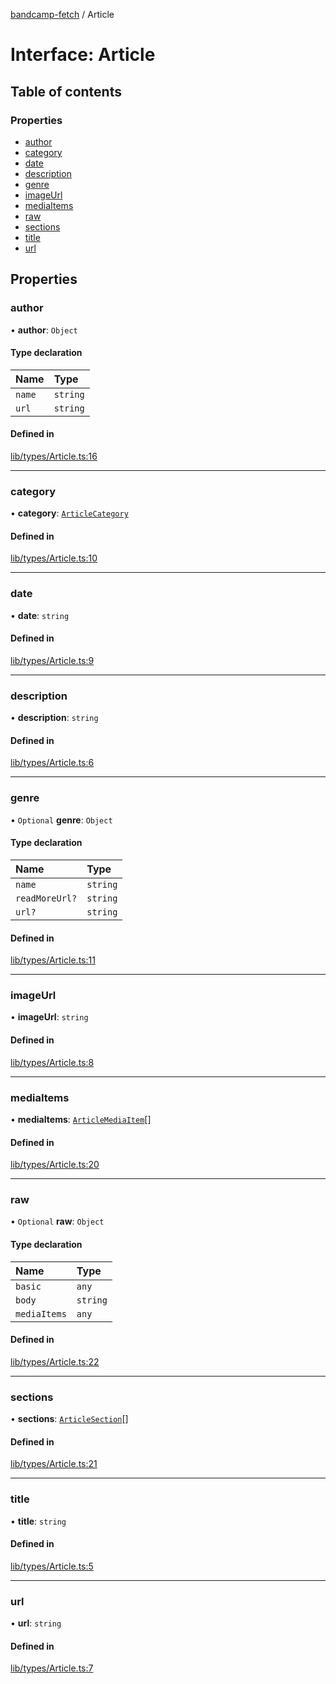 [bandcamp-fetch](../README.md) / Article

# Interface: Article

## Table of contents

### Properties

- [author](Article.md#author)
- [category](Article.md#category)
- [date](Article.md#date)
- [description](Article.md#description)
- [genre](Article.md#genre)
- [imageUrl](Article.md#imageurl)
- [mediaItems](Article.md#mediaitems)
- [raw](Article.md#raw)
- [sections](Article.md#sections)
- [title](Article.md#title)
- [url](Article.md#url)

## Properties

### author

• **author**: `Object`

#### Type declaration

| Name | Type |
| :------ | :------ |
| `name` | `string` |
| `url` | `string` |

#### Defined in

[lib/types/Article.ts:16](https://github.com/patrickkfkan/bandcamp-fetch/blob/19ec315/src/lib/types/Article.ts#L16)

___

### category

• **category**: [`ArticleCategory`](ArticleCategory.md)

#### Defined in

[lib/types/Article.ts:10](https://github.com/patrickkfkan/bandcamp-fetch/blob/19ec315/src/lib/types/Article.ts#L10)

___

### date

• **date**: `string`

#### Defined in

[lib/types/Article.ts:9](https://github.com/patrickkfkan/bandcamp-fetch/blob/19ec315/src/lib/types/Article.ts#L9)

___

### description

• **description**: `string`

#### Defined in

[lib/types/Article.ts:6](https://github.com/patrickkfkan/bandcamp-fetch/blob/19ec315/src/lib/types/Article.ts#L6)

___

### genre

• `Optional` **genre**: `Object`

#### Type declaration

| Name | Type |
| :------ | :------ |
| `name` | `string` |
| `readMoreUrl?` | `string` |
| `url?` | `string` |

#### Defined in

[lib/types/Article.ts:11](https://github.com/patrickkfkan/bandcamp-fetch/blob/19ec315/src/lib/types/Article.ts#L11)

___

### imageUrl

• **imageUrl**: `string`

#### Defined in

[lib/types/Article.ts:8](https://github.com/patrickkfkan/bandcamp-fetch/blob/19ec315/src/lib/types/Article.ts#L8)

___

### mediaItems

• **mediaItems**: [`ArticleMediaItem`](../README.md#articlemediaitem)[]

#### Defined in

[lib/types/Article.ts:20](https://github.com/patrickkfkan/bandcamp-fetch/blob/19ec315/src/lib/types/Article.ts#L20)

___

### raw

• `Optional` **raw**: `Object`

#### Type declaration

| Name | Type |
| :------ | :------ |
| `basic` | `any` |
| `body` | `string` |
| `mediaItems` | `any` |

#### Defined in

[lib/types/Article.ts:22](https://github.com/patrickkfkan/bandcamp-fetch/blob/19ec315/src/lib/types/Article.ts#L22)

___

### sections

• **sections**: [`ArticleSection`](ArticleSection.md)[]

#### Defined in

[lib/types/Article.ts:21](https://github.com/patrickkfkan/bandcamp-fetch/blob/19ec315/src/lib/types/Article.ts#L21)

___

### title

• **title**: `string`

#### Defined in

[lib/types/Article.ts:5](https://github.com/patrickkfkan/bandcamp-fetch/blob/19ec315/src/lib/types/Article.ts#L5)

___

### url

• **url**: `string`

#### Defined in

[lib/types/Article.ts:7](https://github.com/patrickkfkan/bandcamp-fetch/blob/19ec315/src/lib/types/Article.ts#L7)

